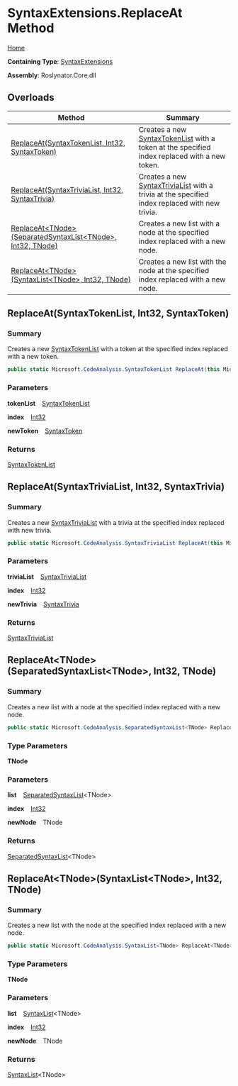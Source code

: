 # SyntaxExtensions\.ReplaceAt Method

[Home](../../../README.md)

**Containing Type**: [SyntaxExtensions](../README.md)

**Assembly**: Roslynator\.Core\.dll

## Overloads

| Method | Summary |
| ------ | ------- |
| [ReplaceAt(SyntaxTokenList, Int32, SyntaxToken)](../ReplaceAt/README.md#Roslynator_SyntaxExtensions_ReplaceAt_Microsoft_CodeAnalysis_SyntaxTokenList_System_Int32_Microsoft_CodeAnalysis_SyntaxToken_) | Creates a new [SyntaxTokenList](https://docs.microsoft.com/en-us/dotnet/api/microsoft.codeanalysis.syntaxtokenlist) with a token at the specified index replaced with a new token\. |
| [ReplaceAt(SyntaxTriviaList, Int32, SyntaxTrivia)](../ReplaceAt/README.md#Roslynator_SyntaxExtensions_ReplaceAt_Microsoft_CodeAnalysis_SyntaxTriviaList_System_Int32_Microsoft_CodeAnalysis_SyntaxTrivia_) | Creates a new [SyntaxTriviaList](https://docs.microsoft.com/en-us/dotnet/api/microsoft.codeanalysis.syntaxtrivialist) with a trivia at the specified index replaced with new trivia\. |
| [ReplaceAt\<TNode>(SeparatedSyntaxList\<TNode>, Int32, TNode)](#Roslynator_SyntaxExtensions_ReplaceAt__1_Microsoft_CodeAnalysis_SeparatedSyntaxList___0__System_Int32___0_) | Creates a new list with a node at the specified index replaced with a new node\. |
| [ReplaceAt\<TNode>(SyntaxList\<TNode>, Int32, TNode)](#Roslynator_SyntaxExtensions_ReplaceAt__1_Microsoft_CodeAnalysis_SyntaxList___0__System_Int32___0_) | Creates a new list with the node at the specified index replaced with a new node\. |

## ReplaceAt\(SyntaxTokenList, Int32, SyntaxToken\) <a name="Roslynator_SyntaxExtensions_ReplaceAt_Microsoft_CodeAnalysis_SyntaxTokenList_System_Int32_Microsoft_CodeAnalysis_SyntaxToken_"></a>

### Summary

Creates a new [SyntaxTokenList](https://docs.microsoft.com/en-us/dotnet/api/microsoft.codeanalysis.syntaxtokenlist) with a token at the specified index replaced with a new token\.

```csharp
public static Microsoft.CodeAnalysis.SyntaxTokenList ReplaceAt(this Microsoft.CodeAnalysis.SyntaxTokenList tokenList, int index, Microsoft.CodeAnalysis.SyntaxToken newToken)
```

### Parameters

**tokenList** &ensp; [SyntaxTokenList](https://docs.microsoft.com/en-us/dotnet/api/microsoft.codeanalysis.syntaxtokenlist)

**index** &ensp; [Int32](https://docs.microsoft.com/en-us/dotnet/api/system.int32)

**newToken** &ensp; [SyntaxToken](https://docs.microsoft.com/en-us/dotnet/api/microsoft.codeanalysis.syntaxtoken)

### Returns

[SyntaxTokenList](https://docs.microsoft.com/en-us/dotnet/api/microsoft.codeanalysis.syntaxtokenlist)

## ReplaceAt\(SyntaxTriviaList, Int32, SyntaxTrivia\) <a name="Roslynator_SyntaxExtensions_ReplaceAt_Microsoft_CodeAnalysis_SyntaxTriviaList_System_Int32_Microsoft_CodeAnalysis_SyntaxTrivia_"></a>

### Summary

Creates a new [SyntaxTriviaList](https://docs.microsoft.com/en-us/dotnet/api/microsoft.codeanalysis.syntaxtrivialist) with a trivia at the specified index replaced with new trivia\.

```csharp
public static Microsoft.CodeAnalysis.SyntaxTriviaList ReplaceAt(this Microsoft.CodeAnalysis.SyntaxTriviaList triviaList, int index, Microsoft.CodeAnalysis.SyntaxTrivia newTrivia)
```

### Parameters

**triviaList** &ensp; [SyntaxTriviaList](https://docs.microsoft.com/en-us/dotnet/api/microsoft.codeanalysis.syntaxtrivialist)

**index** &ensp; [Int32](https://docs.microsoft.com/en-us/dotnet/api/system.int32)

**newTrivia** &ensp; [SyntaxTrivia](https://docs.microsoft.com/en-us/dotnet/api/microsoft.codeanalysis.syntaxtrivia)

### Returns

[SyntaxTriviaList](https://docs.microsoft.com/en-us/dotnet/api/microsoft.codeanalysis.syntaxtrivialist)

## ReplaceAt\<TNode>\(SeparatedSyntaxList\<TNode>, Int32, TNode\) <a name="Roslynator_SyntaxExtensions_ReplaceAt__1_Microsoft_CodeAnalysis_SeparatedSyntaxList___0__System_Int32___0_"></a>

### Summary

Creates a new list with a node at the specified index replaced with a new node\.

```csharp
public static Microsoft.CodeAnalysis.SeparatedSyntaxList<TNode> ReplaceAt<TNode>(this Microsoft.CodeAnalysis.SeparatedSyntaxList<TNode> list, int index, TNode newNode) where TNode : Microsoft.CodeAnalysis.SyntaxNode
```

### Type Parameters

**TNode**

### Parameters

**list** &ensp; [SeparatedSyntaxList](https://docs.microsoft.com/en-us/dotnet/api/microsoft.codeanalysis.separatedsyntaxlist-1)\<TNode>

**index** &ensp; [Int32](https://docs.microsoft.com/en-us/dotnet/api/system.int32)

**newNode** &ensp; TNode

### Returns

[SeparatedSyntaxList](https://docs.microsoft.com/en-us/dotnet/api/microsoft.codeanalysis.separatedsyntaxlist-1)\<TNode>

## ReplaceAt\<TNode>\(SyntaxList\<TNode>, Int32, TNode\) <a name="Roslynator_SyntaxExtensions_ReplaceAt__1_Microsoft_CodeAnalysis_SyntaxList___0__System_Int32___0_"></a>

### Summary

Creates a new list with the node at the specified index replaced with a new node\.

```csharp
public static Microsoft.CodeAnalysis.SyntaxList<TNode> ReplaceAt<TNode>(this Microsoft.CodeAnalysis.SyntaxList<TNode> list, int index, TNode newNode) where TNode : Microsoft.CodeAnalysis.SyntaxNode
```

### Type Parameters

**TNode**

### Parameters

**list** &ensp; [SyntaxList](https://docs.microsoft.com/en-us/dotnet/api/microsoft.codeanalysis.syntaxlist-1)\<TNode>

**index** &ensp; [Int32](https://docs.microsoft.com/en-us/dotnet/api/system.int32)

**newNode** &ensp; TNode

### Returns

[SyntaxList](https://docs.microsoft.com/en-us/dotnet/api/microsoft.codeanalysis.syntaxlist-1)\<TNode>

